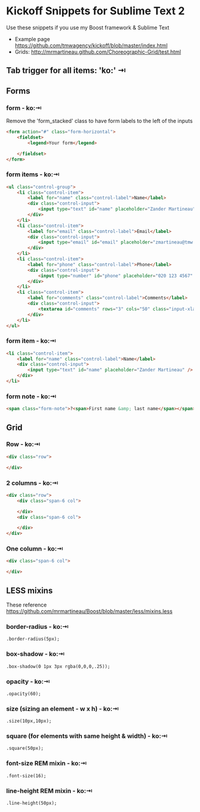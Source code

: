 # Kickoff Snippets for Sublime Text 2

Use these snippets if you use my Boost framework & Sublime Text

* Example page https://github.com/tmwagency/kickoff/blob/master/index.html
* Grids: http://mrmartineau.github.com/Choreographic-Grid/test.html

## Tab trigger for all items: 'ko:' &#8677;

## Forms

### form - ko:&#8677;

Remove the 'form_stacked' class to have form labels to the left of the inputs

```html
<form action="#" class="form-horizontal">
	<fieldset>
		<legend>Your form</legend>

	</fieldset>
</form>
```

### form items - ko:&#8677;

```html
<ul class="control-group">
	<li class="control-item">
		<label for="name" class="control-label">Name</label>
		<div class="control-input">
			<input type="text" id="name" placeholder="Zander Martineau" />
		</div>
	</li>
	<li class="control-item">
		<label for="email" class="control-label">Email</label>
		<div class="control-input">
			<input type="email" id="email" placeholder="zmartineau@tmw.co.uk" />
		</div>
	</li>
	<li class="control-item">
		<label for="phone" class="control-label">Phone</label>
		<div class="control-input">
			<input type="number" id="phone" placeholder="020 123 4567" />
		</div>
	</li>
	<li class="control-item">
		<label for="comments" class="control-label">Comments</label>
		<div class="control-input">
			<textarea id="comments" rows="3" cols="50" class="input-xlarge"></textarea>
		</div>
	</li>
</ul>
```

### form item - ko:&#8677;

```html
<li class="control-item">
	<label for="name" class="control-label">Name</label>
	<div class="control-input">
		<input type="text" id="name" placeholder="Zander Martineau" />
	</div>
</li>
```

### form note - ko:&#8677;

```html
<span class="form-note">?<span>First name &amp; last name</span></span>
```

## Grid

### Row - ko:&#8677;

```html
<div class="row">

</div>
```

### 2 columns - ko:&#8677;

```html
<div class="row">
	<div class="span-6 col">

	</div>
	<div class="span-6 col">

	</div>
</div>
```

### One column - ko:&#8677;

```html
<div class="span-6 col">

</div>
```

## LESS mixins
These reference https://github.com/mrmartineau/Boost/blob/master/less/mixins.less

### border-radius - ko:&#8677;

```
.border-radius(5px);
```

### box-shadow - ko:&#8677;

```
.box-shadow(0 1px 3px rgba(0,0,0,.25));
```

### opacity - ko:&#8677;

```
.opacity(60);
```

### size (sizing an element - w x h) - ko:&#8677;

```
.size(10px,10px);
```

### square (for elements with same height & width) - ko:&#8677;

```
.square(50px);
```

### font-size REM mixin - ko:&#8677;

```
.font-size(16);
```

### line-height REM mixin - ko:&#8677;

```
.line-height(50px);
```